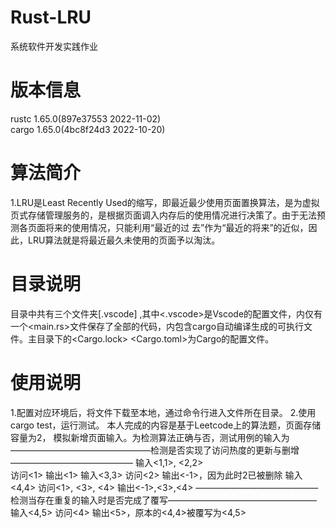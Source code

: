 # Rust-LRU
系统软件开发实践作业

# 版本信息
rustc 1.65.0(897e37553 2022-11-02)  
cargo 1.65.0(4bc8f24d3 2022-10-20)

# 算法简介
1.LRU是Least Recently Used的缩写，即最近最少使用页面置换算法，是为虚拟页式存储管理服务的，是根据页面调入内存后的使用情况进行决策了。由于无法预测各页面将来的使用情况，只能利用“最近的过
去”作为“最近的将来”的近似，因此，LRU算法就是将最近最久未使用的页面予以淘汰。

# 目录说明
目录中共有三个文件夹[.vscode] <src> <target>,其中<.vscode>是Vscode的配置文件，<src>内仅有一个<main.rs>文件保存了全部的代码，<target>内包含cargo自动编译生成的可执行文件。主目录下的<Cargo.lock> <Cargo.toml>为Cargo的配置文件。
  
  # 使用说明
  1.配置对应环境后，将文件下载至本地，通过命令行进入文件所在目录。
  2.使用cargo test，运行测试。
  本人完成的内容是基于Leetcode上的算法题，页面存储容量为2， <key-value>模拟新增页面输入。为检测算法正确与否，测试用例的输入为
  ————————————————检测是否实现了访问热度的更新与删增——————————————
  输入<1,1>, <2,2>  
  访问<1>               输出<1>
  输入<3,3> 
  访问<2>               输出<-1>，因为此时2已被删除
  输入<4,4>
  访问<1>, <3>, <4>     输出<-1>,<3>,<4>
  ——————————————检测当存在重复的输入时是否完成了覆写—————————————————
  输入<4,5>
  访问<4>               输出<5>，原本的<4,4>被覆写为<4,5>
  
